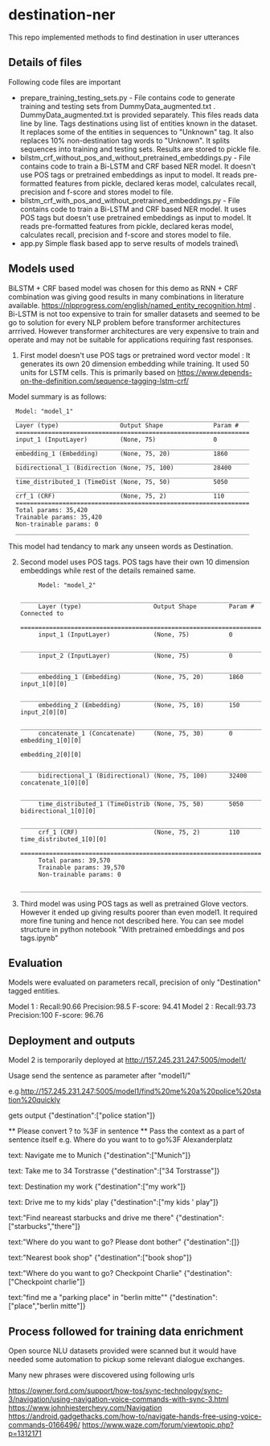 # destination-ner
This repo implemented methods to find destination in user utterances


## Details of files
Following code files are important

* prepare_training_testing_sets.py - File contains code to generate training and testing sets from DummyData_augmented.txt . DummyData_augmented.txt is provided separately. This files reads data line by line. Tags destinations using list of entities known in the dataset. It replaces some of the entities in sequences to "Unknown" tag. It also replaces 10% non-destination tag words to "Unknown". It splits sequences into training and testing sets. Results are stored to pickle file.
* bilstm_crf_without_pos_and_without_pretrained_embeddings.py -  File contains code to train a Bi-LSTM and CRF based NER model. It doesn't use POS tags or pretrained embeddings as input to model. It reads pre-formatted features from pickle, declared keras model, calculates recall, precision and f-score and stores model to file.
* bilstm_crf_with_pos_and_without_pretrained_embeddings.py -  File contains code to train a Bi-LSTM and CRF based NER model. It uses POS tags but doesn't use pretrained embeddings as input to model. It reads pre-formatted features from pickle, declared keras model, calculates recall, precision and f-score and stores model to file.
* app.py Simple flask based app to serve results of models trained\

## Models used
BiLSTM + CRF based model was chosen for this demo as RNN + CRF combination was giving good results in many combinations in literature available. https://nlpprogress.com/english/named_entity_recognition.html . Bi-LSTM is not too expensive to train for smaller datasets and seemed to be go to solution for every NLP problem before transformer architectures arrrived. However transformer architectures are very expensive to train and operate and may not be suitable for applications requiring fast responses.

1) First model doesn't use POS tags or pretrained word vector model : It generates its own 20 dimension embedding while training. It used 50 units for LSTM cells. This is primarily based on https://www.depends-on-the-definition.com/sequence-tagging-lstm-crf/

Model summary is as follows:

      Model: "model_1"
      _________________________________________________________________
      Layer (type)                 Output Shape              Param #   
      =================================================================
      input_1 (InputLayer)         (None, 75)                0         
      _________________________________________________________________
      embedding_1 (Embedding)      (None, 75, 20)            1860      
      _________________________________________________________________
      bidirectional_1 (Bidirection (None, 75, 100)           28400     
      _________________________________________________________________
      time_distributed_1 (TimeDist (None, 75, 50)            5050      
      _________________________________________________________________
      crf_1 (CRF)                  (None, 75, 2)             110       
      =================================================================
      Total params: 35,420
      Trainable params: 35,420
      Non-trainable params: 0
      _________________________________________________________________

This model had tendancy to mark any unseen words as Destination. 

2) Second model uses POS tags. POS tags have their own 10 dimension embeddings while rest of the details remained same.


            Model: "model_2"
            __________________________________________________________________________________________________
            Layer (type)                    Output Shape         Param #     Connected to                     
            ==================================================================================================
            input_1 (InputLayer)            (None, 75)           0                                            
            __________________________________________________________________________________________________
            input_2 (InputLayer)            (None, 75)           0                                            
            __________________________________________________________________________________________________
            embedding_1 (Embedding)         (None, 75, 20)       1860        input_1[0][0]                    
            __________________________________________________________________________________________________
            embedding_2 (Embedding)         (None, 75, 10)       150         input_2[0][0]                    
            __________________________________________________________________________________________________
            concatenate_1 (Concatenate)     (None, 75, 30)       0           embedding_1[0][0]                
                                                                             embedding_2[0][0]                
            __________________________________________________________________________________________________
            bidirectional_1 (Bidirectional) (None, 75, 100)      32400       concatenate_1[0][0]              
            __________________________________________________________________________________________________
            time_distributed_1 (TimeDistrib (None, 75, 50)       5050        bidirectional_1[0][0]            
            __________________________________________________________________________________________________
            crf_1 (CRF)                     (None, 75, 2)        110         time_distributed_1[0][0]         
            ==================================================================================================
            Total params: 39,570
            Trainable params: 39,570
            Non-trainable params: 0
            __________________________________________________________________________________________________



3) Third model was using POS tags as well as pretrained Glove vectors. However it ended up giving results poorer than even model1. It required more fine tuning and hence not described here. You can see model structure in python notebook "With pretrained embeddings and pos tags.ipynb"

## Evaluation

Models were evaluated on parameters recall, precision of only "Destination" tagged entities.

Model 1 : Recall:90.66 Precision:98.5 F-score: 94.41
Model 2 : Recall:93.73 Precision:100 F-score: 96.76


## Deployment and outputs
Model 2 is temporarily deployed at http://157.245.231.247:5005/model1/

Usage send the sentence as parameter after "model1/"

e.g.http://157.245.231.247:5005/model1/find%20me%20a%20police%20station%20quickly

gets output {"destination":["police station"]}



** Please convert ? to %3F in sentence
** Pass the context as a part of sentence itself e.g. Where do you want to to go%3F Alexanderplatz

text: Navigate me to Munich
{"destination":["Munich"]}

text: Take me to 34 Torstrasse
{"destination":["34 Torstrasse"]}

text: Destination my work
{"destination":["my work"]}

text: Drive me to my kids' play
{"destination":["my kids ' play"]}

text:"Find neareast starbucks and drive me there"
{"destination":["starbucks","there"]}

text:"Where do you want to go? Please dont bother"
{"destination":[]}

text:"Nearest book shop"
{"destination":["book shop"]}

text:"Where do you want to go? Checkpoint Charlie"
{"destination":["Checkpoint charlie"]}

text:"find me a "parking place" in "berlin mitte""
{"destination":["place","berlin mitte"]}











## Process followed for training data enrichment

Open source NLU datasets provided were scanned but it would have needed some automation to pickup some relevant dialogue exchanges.

Many new phrases were discovered using following urls

https://owner.ford.com/support/how-tos/sync-technology/sync-3/navigation/using-navigation-voice-commands-with-sync-3.html
https://www.johnhiesterchevy.com/Navigation
https://android.gadgethacks.com/how-to/navigate-hands-free-using-voice-commands-0166496/
https://www.waze.com/forum/viewtopic.php?p=1312171

